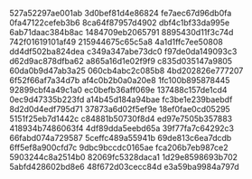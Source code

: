 527a52297ae001ab
3d0bef81d4e86824
fe7aec67d96db0fa
0fa47122cefeb3b6
8ca64f87957d4902
dbf4c1bf33da995e
6ab71daac384b8ac
1484709eb2065791
8895430d11f3c74d
742f01619101af49
215944675c65c5a8
4a1d1ffc7ee50808
dd4df502ba824dea
c349a347abe73dc0
f97de0da149093c3
d62d9ac878dfba62
a865a16d1e02f9f9
c835d035147a9805
60da0b9d47ab3a25
060cb4abc2c085b8
4bd202826e777207
6f52f66af7a34d7b
af4c0b2b0a0a20e8
1fc100b895878445
92899cbf4a49c1a0
ec0befb36aff069e
137488c157de1cd4
0ec9d47335b223fd
a14b45d184a94bae
fc3be1e239baebdf
8d2d0d4edf795d71
37873a6d02f5ef9e
18ef0fae0cd05295
5151f25eb7d1442c
c84881b50730f8d4
ed97e7505b357883
418934b7486063f4
4df89dda5eebd65a
39f77fa7c64292c3
66fabd074a729587
5ceffc489a55941b
69de813c6ea7dcdb
6ff5ef8a900cfd7c
9dbc9bccdc0165ae
fca206b7eb987ce2
5903244c8a2514b0
82069fc5328daca1
1d29e8598693b702
5abfd428602bd8e6
48f672d03cecc84d
e3a59ba9984a797d
